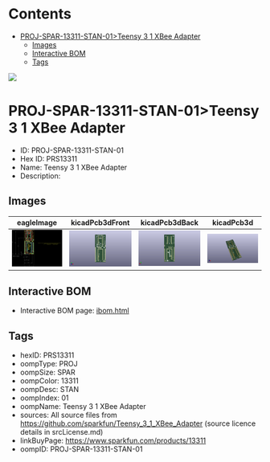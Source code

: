 



Contents
========

* [PROJ-SPAR-13311-STAN-01>Teensy 3 1 XBee Adapter](#proj-spar-13311-stan-01teensy-3-1-xbee-adapter)
	* [Images](#images)
	* [Interactive BOM](#interactive-bom)
	* [Tags](#tags)
  
![][im]
# PROJ-SPAR-13311-STAN-01>Teensy 3 1 XBee Adapter

- ID: PROJ-SPAR-13311-STAN-01
- Hex ID: PRS13311
- Name: Teensy 3 1 XBee Adapter
- Description: 

## Images
  
  

|eagleImage|kicadPcb3dFront|kicadPcb3dBack|kicadPcb3d|
| :---: | :---: | :---: | :---: |
|[![eagleImage](eagleImage_140.png)](eagleImage_.png)|[![kicadPcb3dFront](kicadPcb3dFront_140.png)](kicadPcb3dFront_.png)|[![kicadPcb3dBack](kicadPcb3dBack_140.png)](kicadPcb3dBack_.png)|[![kicadPcb3d](kicadPcb3d_140.png)](kicadPcb3d_.png)|

## Interactive BOM

- Interactive BOM page: [ibom.html](kicad/bom/ibom.html)

## Tags

- hexID: PRS13311
- oompType: PROJ
- oompSize: SPAR
- oompColor: 13311
- oompDesc: STAN
- oompIndex: 01
- oompName: Teensy 3 1 XBee Adapter
- sources: All source files from https://github.com/sparkfun/Teensy_3_1_XBee_Adapter (source licence details in srcLicense.md)
- linkBuyPage: https://www.sparkfun.com/products/13311
- oompID: PROJ-SPAR-13311-STAN-01



[im]: kicadPcb3d_450.png

